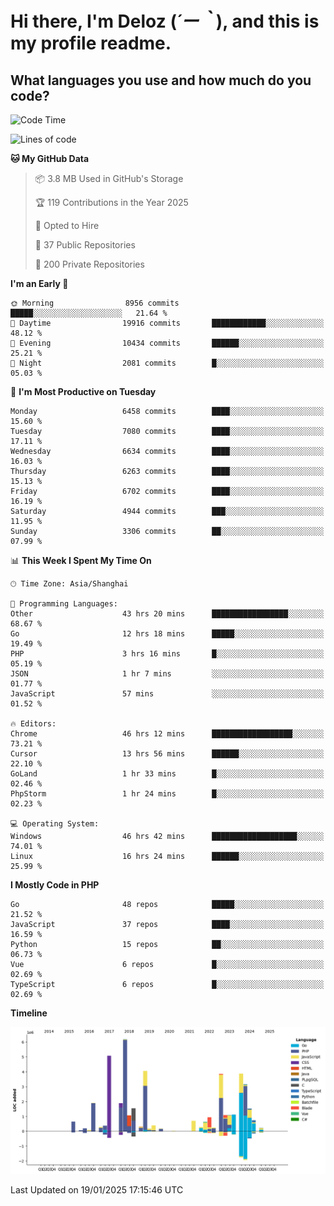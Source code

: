 # **Hi there, I'm Deloz (*´ー｀*), and this is my profile readme.**

## **What languages you use and how much do you code?**

<!--START_SECTION:waka-->
![Code Time](http://img.shields.io/badge/Code%20Time-5%2C545%20hrs%2035%20mins-blue)

![Lines of code](https://img.shields.io/badge/From%20Hello%20World%20I%27ve%20Written-43.9%20million%20lines%20of%20code-blue)

**🐱 My GitHub Data** 

> 📦 3.8 MB Used in GitHub's Storage 
 > 
> 🏆 119 Contributions in the Year 2025
 > 
> 💼 Opted to Hire
 > 
> 📜 37 Public Repositories 
 > 
> 🔑 200 Private Repositories 
 > 
**I'm an Early 🐤** 

```text
🌞 Morning                8956 commits        █████░░░░░░░░░░░░░░░░░░░░   21.64 % 
🌆 Daytime                19916 commits       ████████████░░░░░░░░░░░░░   48.12 % 
🌃 Evening                10434 commits       ██████░░░░░░░░░░░░░░░░░░░   25.21 % 
🌙 Night                  2081 commits        █░░░░░░░░░░░░░░░░░░░░░░░░   05.03 % 
```
📅 **I'm Most Productive on Tuesday** 

```text
Monday                   6458 commits        ████░░░░░░░░░░░░░░░░░░░░░   15.60 % 
Tuesday                  7080 commits        ████░░░░░░░░░░░░░░░░░░░░░   17.11 % 
Wednesday                6634 commits        ████░░░░░░░░░░░░░░░░░░░░░   16.03 % 
Thursday                 6263 commits        ████░░░░░░░░░░░░░░░░░░░░░   15.13 % 
Friday                   6702 commits        ████░░░░░░░░░░░░░░░░░░░░░   16.19 % 
Saturday                 4944 commits        ███░░░░░░░░░░░░░░░░░░░░░░   11.95 % 
Sunday                   3306 commits        ██░░░░░░░░░░░░░░░░░░░░░░░   07.99 % 
```


📊 **This Week I Spent My Time On** 

```text
🕑︎ Time Zone: Asia/Shanghai

💬 Programming Languages: 
Other                    43 hrs 20 mins      █████████████████░░░░░░░░   68.67 % 
Go                       12 hrs 18 mins      █████░░░░░░░░░░░░░░░░░░░░   19.49 % 
PHP                      3 hrs 16 mins       █░░░░░░░░░░░░░░░░░░░░░░░░   05.19 % 
JSON                     1 hr 7 mins         ░░░░░░░░░░░░░░░░░░░░░░░░░   01.77 % 
JavaScript               57 mins             ░░░░░░░░░░░░░░░░░░░░░░░░░   01.52 % 

🔥 Editors: 
Chrome                   46 hrs 12 mins      ██████████████████░░░░░░░   73.21 % 
Cursor                   13 hrs 56 mins      ██████░░░░░░░░░░░░░░░░░░░   22.10 % 
GoLand                   1 hr 33 mins        █░░░░░░░░░░░░░░░░░░░░░░░░   02.46 % 
PhpStorm                 1 hr 24 mins        █░░░░░░░░░░░░░░░░░░░░░░░░   02.23 % 

💻 Operating System: 
Windows                  46 hrs 42 mins      ███████████████████░░░░░░   74.01 % 
Linux                    16 hrs 24 mins      ██████░░░░░░░░░░░░░░░░░░░   25.99 % 
```

**I Mostly Code in PHP** 

```text
Go                       48 repos            █████░░░░░░░░░░░░░░░░░░░░   21.52 % 
JavaScript               37 repos            ████░░░░░░░░░░░░░░░░░░░░░   16.59 % 
Python                   15 repos            ██░░░░░░░░░░░░░░░░░░░░░░░   06.73 % 
Vue                      6 repos             █░░░░░░░░░░░░░░░░░░░░░░░░   02.69 % 
TypeScript               6 repos             █░░░░░░░░░░░░░░░░░░░░░░░░   02.69 % 
```



**Timeline**

![Lines of Code chart](https://raw.githubusercontent.com/deloz/deloz/main/assets/bar_graph.png)


 Last Updated on 19/01/2025 17:15:46 UTC
<!--END_SECTION:waka-->
